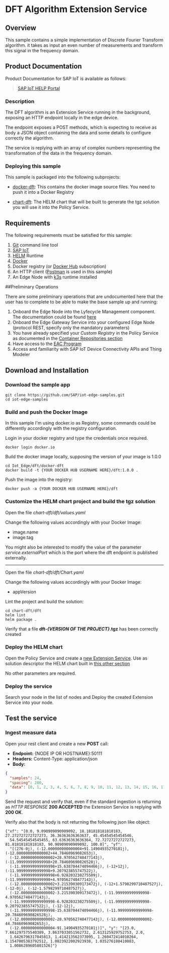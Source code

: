 # DFT Algorithm Extension Service

## Overview

This sample contains a simple implementation of Discrete Fourier Transform algorithm. it takes as input an even number of measurements and transform this signal in the frequency domain. 

## Product Documentation

Product Documentation for SAP IoT is available as follows:

>[SAP IoT HELP Portal](https://help.sap.com/viewer/p/SAP_IoT)

### Description

The DFT algorithm is an Extension Service running in the background, exposing an HTTP endpoint locally in the edge device.

The endpoint exposes a POST methods, which is expecting to receive as body a JSON object containing the data and some details to configure correctly the algorithm.

The service is replying with an array of complex numbers representing the transformation of the data in the frequency domain.

### Deploying this sample

This sample is packaged into the following subprojects:

* [docker-dft](https://github.com/SAP/iot-edge-samples/tree/master/dft/docker-dft): This contains the docker image source files. You need to push it into a Docker Registry

* [chart-dft](https://github.com/SAP/iot-edge-samples/tree/master/dft/chart-dft): The HELM chart that will be built to generate the tgz solution you will use it into the Policy Service.


## Requirements

The following requirements must be satisfied for this sample:
1. [Git](https://git-scm.com/downloads)  command line tool
2. [SAP IoT](https://www.sap.com/products/iot-data-services.html)
3. [HELM](https://helm.sh) Runtime
4. [Docker](https://www.docker.com)
5. Docker registry (or [Docker Hub](https://hub.docker.com) subscription)
6. An HTTP client ([Postman](https://www.postman.com) is used in this sample)
7. An Edge Node with [k3s](https://k3s.io/) runtime installed

##Preliminary Operations

There are some preliminary operations that are undocumented here that the user has to complete to be able to make the base sample up and running:

1. Onboard the Edge Node into the Lyfecycle Management component. The documentation could be found [here](https://help.sap.com/viewer/DRAFT/247022ddd1744053af376344471c0821/2106a/en-US/7e0ddf3d1ef24a42b68cd75fc526302c.html#a87466766a704c83bd129208a1eda8b3.html)
2. Onboard the Edge Gateway Service into your configured Edge Node (protocol REST, specify only the mandatory parameters)
3. You have already specified your _Custom Registry_ in the Policy Service as documented in the [Container Repositories section](https://help.sap.com/viewer/DRAFT/247022ddd1744053af376344471c0821/2106a/en-US/16b6665724604622b96aa8359ab112a5.html)
4. Have access to the [EAC Program](https://help.sap.com/viewer/DRAFT/6207c716025a46ac903072ecd8d71053/2106a/en-US)
5. Access and familiarity with SAP IoT Device Connectivity APIs and Thing Modeler

## Download and Installation

### Download the sample app

    git clone https://github.com/SAP/iot-edge-samples.git
    cd iot-edge-samples

### Build and push the Docker Image

In this sample I'm using docker.io as Registry, some commands could be differently accordingly with the registry configuration.

Login in your docker registry and type the credentials once required.
    
    docker login docker.io

Build the docker image locally, supposing the version of your image is 1.0.0
    
    cd Iot_Edge/dft/docker-dft
    docker build -t {YOUR DOCKER HUB USERNAME HERE}/dft:1.0.0 .

Push the image into the registry:

    docker push -a {YOUR DOCKER HUB USERNAME HERE}/dft

### Customize the HELM chart project and build the tgz solution

Open the file _chart-dft/dft/values.yaml_

Change the following values accordingly with your Docker Image:
- image.name
- image.tag

You might also be interested to modify the value of the parameter  _service.externalPort_ which is the port where the dft endpoint is published externally.

---

Open the file _chart-dft/dft/Chart.yaml_

Change the following values accordingly with your Docker Image:
- appVersion

Lint the project and build the solution:

    cd chart-dft/dft
    helm lint
    helm package .

Verify that a file **dft-_{VERSION OF THE PROJECT}_.tgz** has been correctly created

### Deploy the HELM chart

Open the Policy Service and create a [new Extension Service](https://help.sap.com/viewer/DRAFT/247022ddd1744053af376344471c0821/2106a/en-US/7fffcdd2c9464b7c9e15811dc10e94f3.html). Use as solution descriptor the HELM chart built in [this other section](#customize-the-helm-chart-project-and-build-the-tgz-solution)

No other parameters are required.


### Deploy the service

Search your node in the list of nodes and Deploy the created Extension Service into your node.

## Test the service

### Ingest measure data

Open your rest client and create a new **POST** call:

* **Endpoint:** {NODE IP OR HOSTNAME}:50111
* **Headers:** Content-Type: application/json
* **Body:**

```json
{
  "samples": 24,
  "spacing": 200,
  "data": [0, 1, 2, 3, 4, 5, 6, 7, 8, 9, 10, 11, 12, 13, 14, 15, 16, 17, 18, 19, 20, 21, 22, 23]
}
```

Send the request and verify that, even if the standard ingestion is returning as _HTTP RESPONSE_ **200 ACCEPTED** the Extension Service is replying with **200 OK**.

Verify also that the body is not returning the following json like object:
```
{"xf": "[0.0, 9.090909090909092, 18.181818181818183, 27.272727272727273, 36.36363636363637, 45.45454545454546,
  54.54545454545455, 63.63636363636364, 72.72727272727273, 81.81818181818183, 90.90909090909092, 100.0]", "yf":
  "[(276-0j), (-12.000000000000004+91.14904935270181j), (-12.000000000000002+44.78460969082653j),
  (-12.000000000000002+28.970562748477143j), (-11.999999999999998+20.784609690826528j),
  (-11.999999999999998+15.638704474094466j), (-12+12j), (-11.999999999999998+9.207923855747522j),
  (-11.999999999999998+6.928203230275509j), (-11.999999999999998+4.970562748477143j),
  (-12.000000000000002+3.215390309173472j), (-12+1.5798299710487527j), (-12-0j), (-12-1.5798299710487527j),
  (-12.000000000000002-3.215390309173472j), (-11.999999999999998-4.970562748477143j),
  (-11.999999999999998-6.928203230275509j), (-11.999999999999998-9.207923855747522j), (-12-12j),
  (-11.999999999999998-15.638704474094466j), (-11.999999999999998-20.784609690826528j),
  (-12.000000000000002-28.970562748477143j), (-12.000000000000002-44.78460969082653j),
  (-12.000000000000004-91.14904935270181j)]", "y": "[23.0, 7.661297575540389, 3.8637033051562732, 2.613125929752753, 2.0,
  1.6426796317045813, 1.414213562373095, 1.260472414010264, 1.1547005383792512, 1.0823922002923938, 1.035276180410083,
  1.0086289605801526]"}
```
